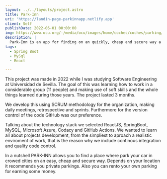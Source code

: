 ```yaml
---
layout: ../../layouts/project.astro
title: Park-Inn
uri: 'https://landin-page-parkinnapp.netlify.app'
client: Self
publishDate: 2022-06-01 00:00:00
img: https://www.ocu.org/-/media/ocu/images/home/coches/coches/parking/parkings_estrechos_tama%C3%B1os_2_1600x900.jpg?rev=b2ffb68c-1616-4c4b-8835-1d32ec43f669&hash=BF4F6FFE8D1D22DF6D96C3D961A81450
description: |
  Park-Inn is an app for finding on an quickly, cheap and secure way a site where to park your car.
tags:
  - Spring Boot
  - MySql
  - React

---
```

This project was made in 2022 while I was studying Software Engineering at Universidad de Sevilla. The goal
of this was learning how to work in a considerable group (11 people) and making use of soft skills and the whole things learned during those years. The project lasted 3 months.

We develop this using SCRUM methodology for the organization, making daily meetings, retrospective and sprints. Furthermore for the version control of the code GitHub was our preference.

Talking about the technology stack we selected ReactJS, SpringBoot, MySQL, Microsoft Azure, Codacy and GitHub Actions. We wanted to learn all about projects development, from the simpliest to aproach a realistic enviroment of work, that is the reason why we include continous integration and quality code control.

In a nutshell PARK-INN allows you to find a place where park your car in crowed cities on an easy, cheap and secure way. Depends on your location it recommends you private parkings. Also you can rento your own parking for earning some money.

